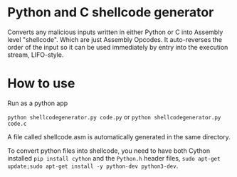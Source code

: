 # Python and C shellcode generator

Converts any malicious inputs written in either Python or C into Assembly level "shellcode". Which are just Assembly Opcodes. It auto-reverses the order of the input so it can be used immediately by entry into the execution stream, LIFO-style.

# How to use

Run as a python app

`python shellcodegenerator.py code.py` or `python shellcodegenerator.py code.c`

A file called shellcode.asm is automatically generated in the same directory.

To convert python files into shellcode, you need to have both Cython installed `pip install cython` and the `Python.h` header files, `sudo apt-get update;sudo apt-get install -y python-dev python3-dev`.
